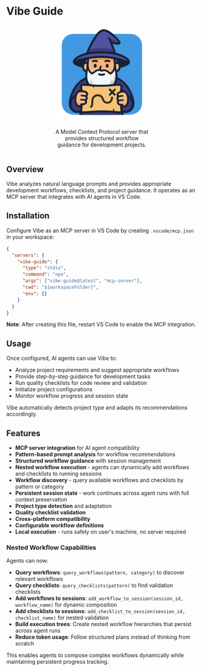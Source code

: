# Vibe Guide

<div style="display: flex; flex-direction: column; align-items: center; text-align: center; margin: 20px 0;">
  <img src="images/icon.png" alt="Vibe Guide Icon" width="256" height="256">
  <p style="margin-top: 16px; max-width: 256px;">A Model Context Protocol server that provides structured workflow guidance for development projects.</p>
</div>

## Overview

Vibe analyzes natural language prompts and provides appropriate development workflows, checklists, and project guidance. It operates as an MCP server that integrates with AI agents in VS Code.

## Installation

Configure Vibe as an MCP server in VS Code by creating `.vscode/mcp.json` in your workspace:

```json
{
  "servers": {
    "vibe-guide": {
      "type": "stdio",
      "command": "npx",
      "args": ["vibe-guide@latest", "mcp-server"],
      "cwd": "${workspaceFolder}",
      "env": {}
    }
  }
}
```

**Note**: After creating this file, restart VS Code to enable the MCP integration.

## Usage

Once configured, AI agents can use Vibe to:

- Analyze project requirements and suggest appropriate workflows
- Provide step-by-step guidance for development tasks
- Run quality checklists for code review and validation
- Initialize project configurations
- Monitor workflow progress and session state

Vibe automatically detects project type and adapts its recommendations accordingly.

## Features

- **MCP server integration** for AI agent compatibility
- **Pattern-based prompt analysis** for workflow recommendations
- **Structured workflow guidance** with session management
- **Nested workflow execution** - agents can dynamically add workflows and checklists to running sessions
- **Workflow discovery** - query available workflows and checklists by pattern or category
- **Persistent session state** - work continues across agent runs with full context preservation
- **Project type detection** and adaptation
- **Quality checklist validation**
- **Cross-platform compatibility**
- **Configurable workflow definitions**
- **Local execution** - runs safely on user's machine, no server required

### Nested Workflow Capabilities

Agents can now:

- **Query workflows**: `query_workflows(pattern, category)` to discover relevant workflows
- **Query checklists**: `query_checklists(pattern)` to find validation checklists
- **Add workflows to sessions**: `add_workflow_to_session(session_id, workflow_name)` for dynamic composition
- **Add checklists to sessions**: `add_checklist_to_session(session_id, checklist_name)` for nested validation
- **Build execution trees**: Create nested workflow hierarchies that persist across agent runs
- **Reduce token usage**: Follow structured plans instead of thinking from scratch

This enables agents to compose complex workflows dynamically while maintaining persistent progress tracking.
